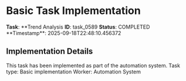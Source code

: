 # Basic Task Implementation

**Task**: **Trend Analysis
**ID**: task_0589
**Status**: COMPLETED
**Timestamp\*\*: 2025-09-18T22:48:10.456372

## Implementation Details

This task has been implemented as part of the automation system.
Task type: Basic implementation
Worker: Automation System
